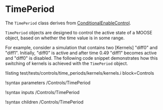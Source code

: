 # TimePeriod

The `TimePeriod` class derives from [ConditionalEnableControl](/ConditionalEnableControl.md).

`TimePeriod` objects are designed to control the active state of a MOOSE object,
based on whether the time value is in some range.

For example, consider a simulation that contains two [Kernels] "diff0" and "diff1". Initially,
"diff0" is active and after time 0.49 "diff1" becomes active and "diff0" is disabled. The following
code snippet demonstrates how this switching of kernels is achieved with the `TimePeriod` object.

!listing test/tests/controls/time_periods/kernels/kernels.i block=Controls

!syntax parameters /Controls/TimePeriod

!syntax inputs /Controls/TimePeriod

!syntax children /Controls/TimePeriod
